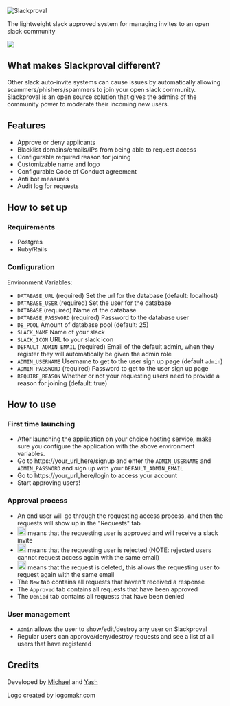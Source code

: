 ![Slackproval](https://i.imgur.com/k78sOmi.png)

The lightweight slack approved system for managing invites to an open slack community

![](https://i.imgur.com/RPrOmu1.png)

## What makes Slackproval different?
Other slack auto-invite systems can cause issues by automatically allowing scammers/phishers/spammers to join your open slack community. Slackproval is an open source solution that gives the admins of the community power to moderate their incoming new users.

## Features
- Approve or deny applicants
- Blacklist domains/emails/IPs from being able to request access
- Configurable required reason for joining
- Customizable name and logo
- Configurable Code of Conduct agreement
- Anti bot measures
- Audit log for requests

## How to set up
### Requirements
- Postgres
- Ruby/Rails
### Configuration
Environment Variables:
- `DATABASE_URL` (required) Set the url for the database (default: localhost)
- `DATABASE_USER` (required) Set the user for the database
- `DATABASE` (required) Name of the database
- `DATABASE_PASSWORD` (required) Password to the database user
- `DB_POOL` Amount of database pool (default: 25)
- `SLACK_NAME` Name of your slack
- `SLACK_ICON` URL to your slack icon
- `DEFAULT_ADMIN_EMAIL` (required) Email of the default admin, when they register they will automatically be given the admin role
- `ADMIN_USERNAME` Username to get to the user sign up page (default `admin`)
- `ADMIN_PASSWORD` (required) Password to get to the user sign up page
- `REQUIRE_REASON` Whether or not your requesting users need to provide a reason for joining (default: true)

## How to use
### First time launching
- After launching the application on your choice hosting service, make sure you configure the application with the above environment variables.
- Go to https://your_url_here/signup and enter the `ADMIN_USERNAME` and `ADMIN_PASSWORD` and sign up with your `DEFAULT_ADMIN_EMAIL`
- Go to https://your_url_here/login to access your account
- Start approving users!
### Approval process
- An end user will go through the requesting access process, and then the requests will show up in the "Requests" tab
- <img src="https://i.imgur.com/UquEppG.png" alt="green checkmark" width="20" height="20"> means that the requesting user is approved and will receive a slack invite
- <img src="https://imgur.com/XJF8jAj.png" alt="yellow X" width="20" height="20"> means that the requesting user is rejected (NOTE: rejected users cannot request access again with the same email)
- <img src="https://imgur.com/Hy9cTVK.png" alt="red trashcan" width="20" height="20"> means that the request is deleted, this allows the requesting user to request again with the same email
- The `New` tab contains all requests that haven't received a response
- The `Approved` tab contains all requests that have been approved
- The `Denied` tab contains all requests that have been denied
### User management
- `Admin` allows the user to show/edit/destroy any user on Slackproval
- Regular users can approve/deny/destroy requests and see a list of all users that have registered

## Credits
Developed by [Michael](https://github.com/mikestephens) and [Yash](https://github.com/YashdalfTheGray)

Logo created by logomakr.com
